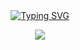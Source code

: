 <div align="center">
  
<div align="center">  
<a href="https://git.io/typing-svg"><img src="https://readme-typing-svg.demolab.com?font=Fira+Code&duration=2500&pause=10&color=5BB0F7&width=435&lines=Hi+there!;This+is+Zhenyang" alt="Typing SVG" />
  </a>
  </div>


  <!-- knock code pictures -->
  <img src="https://cdn.jsdelivr.net/gh/sun0225SUN/sun0225SUN/assets/images/coding.gif" /><br>
